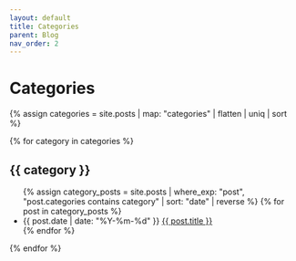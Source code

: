 ```yaml
---
layout: default
title: Categories
parent: Blog
nav_order: 2
---
```


# Categories

{% assign categories = site.posts | map: "categories" | flatten | uniq | sort %}

{% for category in categories %}
<h2 id="{{ category | slugify }}">{{ category }}</h2>
<ul>
  {% assign category_posts = site.posts | where_exp: "post", "post.categories contains category" | sort: "date" | reverse %}
  {% for post in category_posts %}
    <li>
      <time datetime="{{ post.date | date_to_xmlschema }}">{{ post.date | date: "%Y-%m-%d" }}</time>
      <a href="{{ post.url | relative_url }}">{{ post.title }}</a>
    </li>
  {% endfor %}
</ul>
{% endfor %}

